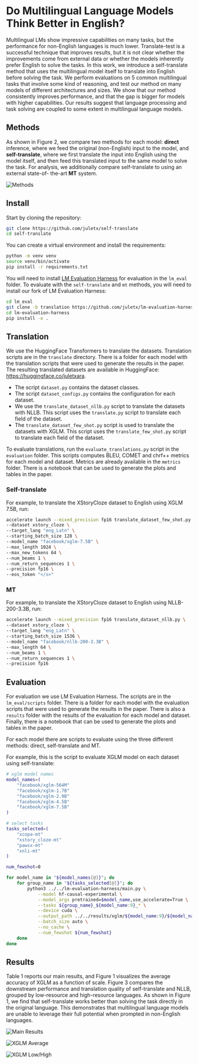 # Do Multilingual Language Models Think Better in English?

Multilingual LMs show impressive capabilities on many tasks, but the performance for non-English languages is much lower. Translate-test is a successful technique that improves results, but it is not clear whether the improvements come from external data or whether the models inherently prefer English to solve the tasks. In this work, we introduce a self-translate method that uses the multilingual model itself to translate into English before solving the task. We perform evaluations on 5 common multilingual tasks that involve some kind of reasoning, and test our method on many models of different architectures and sizes. We show that our method consistently improves performance, and that the gap is bigger for models with higher capabilities. Our results suggest that language processing and task solving are coupled to some extent in multilingual language models.

## Methods

As shown in Figure 2, we compare two methods for each model: **direct** inference, where we feed the original (non-English) input to the model, and **self-translate**, where we first translate the input into English using the model itself, and then feed this translated input to the same model to solve the task. For analysis, we additionally
compare self-translate to using an external state-of-
the-art **MT** system.

![Methods](images/methods_v2.png)

## Install

Start by cloning the repository:

```bash
git clone https://github.com/juletx/self-translate
cd self-translate
```

You can create a virtual environment and install the requirements:

```bash
python -m venv venv
source venv/bin/activate
pip install -r requirements.txt
```

You will need to install [LM Evaluation Harness](https://github.com/EleutherAI/lm-evaluation-harness) for evaluation in the `lm_eval` folder. To evaluate with the `self-translate` and `mt` methods, you will need to install our fork of LM Evaluation Harness:

```bash
cd lm_eval
git clone -b translation https://github.com/juletx/lm-evaluation-harness
cd lm-evaluation-harness
pip install -e .
```

## Translation

We use the HuggingFace Transformers to translate the datasets. Translation scripts are in the `translate` directory. There is a folder for each model with the translation scripts that were used to generate the results in the paper. The resulting translated datasets are available in HuggingFace: https://huggingface.co/juletxara.

- The script `dataset.py` contains the dataset classes.
- The script `dataset_configs.py` contains the configuration for each dataset.
- We use the `translate_dataset_nllb.py` script to translate the datasets with NLLB. This script uses the `translate.py` script to translate each field of the dataset.
- The `translate_dataset_few_shot.py` script is used to translate the datasets with XGLM. This script uses the `translate_few_shot.py` script to translate each field of the dataset.

To evaluate translations, run the `evaluate_translations.py` script in the `evaluation` folder. This scripts computes BLEU, COMET and chrf++ metrics for each model and dataset. Metrics are already available in the `metrics` folder. There is a notebook that can be used to generate the plots and tables in the paper.

### Self-translate

For example, to translate the XStoryCloze dataset to English using XGLM 7.5B, run:

```bash
accelerate launch --mixed_precision fp16 translate_dataset_few_shot.py \
--dataset xstory_cloze \
--target_lang "eng_Latn" \
--starting_batch_size 128 \
--model_name "facebook/xglm-7.5B" \
--max_length 1024 \
--max_new_tokens 64 \
--num_beams 1 \
--num_return_sequences 1 \
--precision fp16 \
--eos_token "</s>"
```

### MT

For example, to translate the XStoryCloze dataset to English using NLLB-200-3.3B, run:

```bash
accelerate launch --mixed_precision fp16 translate_dataset_nllb.py \
--dataset xstory_cloze \
--target_lang "eng_Latn" \
--starting_batch_size 1536 \
--model_name "facebook/nllb-200-3.3B" \
--max_length 64 \
--num_beams 1 \
--num_return_sequences 1 \
--precision fp16
```

## Evaluation

For evaluation we use LM Evaluation Harness. The scripts are in the `lm_eval/scripts` folder. There is a folder for each model with the evaluation scripts that were used to generate the results in the paper. There is also a `results` folder with the results of the evaluation for each model and dataset. Finally, there is a notebook that can be used to generate the plots and tables in the paper.

For each model there are scripts to evaluate using the three different methods: direct, self-translate and MT.

For example, this is the script to evaluate XGLM model on each dataset using self-translate:

```bash
# xglm model names
model_names=(
    "facebook/xglm-564M"
    "facebook/xglm-1.7B"
    "facebook/xglm-2.9B"
    "facebook/xglm-4.5B"
    "facebook/xglm-7.5B"
)

# select tasks
tasks_selected=(
    "xcopa-mt"
    "xstory_cloze-mt"
    "pawsx-mt"
    "xnli-mt"
)

num_fewshot=0

for model_name in "${model_names[@]}"; do
    for group_name in "${tasks_selected[@]}"; do
        python3 ../../lm-evaluation-harness/main.py \
            --model hf-causal-experimental \
            --model_args pretrained=$model_name,use_accelerate=True \
            --tasks ${group_name}_${model_name:9}_* \
            --device cuda \
            --output_path ../../results/xglm/${model_name:9}/${model_name:9}_${group_name}-few-shot_${num_fewshot}-shot.json \
            --batch_size auto \
            --no_cache \
            --num_fewshot ${num_fewshot}
    done
done
```

## Results

Table 1 reports our main results, and Figure 1 visualizes the average accuracy of XGLM as a function of scale. Figure 3 compares the downstream performance and translation quality of self-translate and NLLB, grouped by low-resource and high-resource languages. As shown in Figure 1, we find that self-translate works better than solving the task directly in the original language. This demonstrates that multilingual language models are unable to leverage their full potential when prompted in non-English languages.

![Main Results](images/main_results.png)

![XGLM Average](images/xglm_avg.png)

![XGLM Low/High](images/xglm_low_high.png)
